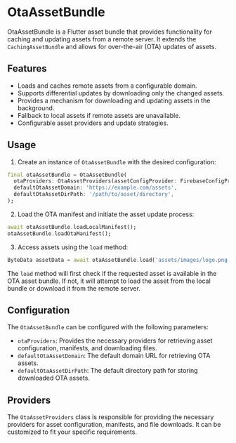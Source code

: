 # OtaAssetBundle

OtaAssetBundle is a Flutter asset bundle that provides functionality for caching and updating assets from a remote server. It extends the `CachingAssetBundle` and allows for over-the-air (OTA) updates of assets.

## Features

- Loads and caches remote assets from a configurable domain.
- Supports differential updates by downloading only the changed assets.
- Provides a mechanism for downloading and updating assets in the background.
- Fallback to local assets if remote assets are unavailable.
- Configurable asset providers and update strategies.

## Usage

1. Create an instance of `OtaAssetBundle` with the desired configuration:

```dart
final otaAssetBundle = OtaAssetBundle(
  otaProviders: OtaAssetProviders(assetConfigProvider: FirebaseConfigProvider()),
  defaultOtaAssetDomain: 'https://example.com/assets',
  defaultOtaAssetDirPath: '/path/to/asset/directory',
);
```

2. Load the OTA manifest and initiate the asset update process:

```dart
await otaAssetBundle.loadLocalManifest();
otaAssetBundle.loadOtaManifest();
```

3. Access assets using the `load` method:

```dart
ByteData assetData = await otaAssetBundle.load('assets/images/logo.png');
```

The `load` method will first check if the requested asset is available in the OTA asset bundle. If not, it will attempt to load the asset from the local bundle or download it from the remote server.

## Configuration

The `OtaAssetBundle` can be configured with the following parameters:

- `otaProviders`: Provides the necessary providers for retrieving asset configuration, manifests, and downloading files.
- `defaultOtaAssetDomain`: The default domain URL for retrieving OTA assets.
- `defaultOtaAssetDirPath`: The default directory path for storing downloaded OTA assets.

## Providers

The `OtaAssetProviders` class is responsible for providing the necessary providers for asset configuration, manifests, and file downloads. It can be customized to fit your specific requirements.

